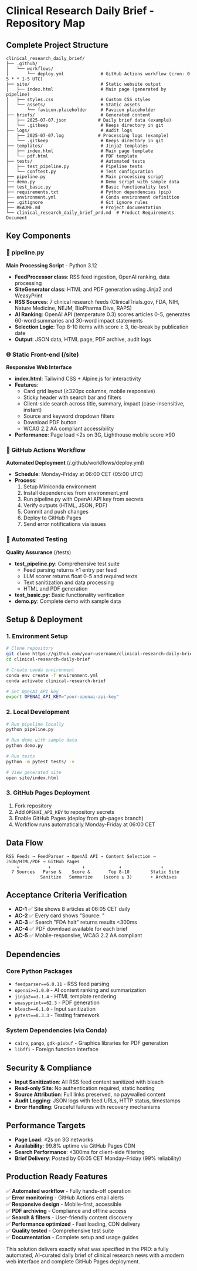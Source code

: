 # Clinical Research Daily Brief - Repository Map

## Complete Project Structure

```
clinical_research_daily_brief/
├── .github/
│   └── workflows/
│       └── deploy.yml              # GitHub Actions workflow (cron: 0 5 * * 1-5 UTC)
├── site/                           # Static website output
│   ├── index.html                  # Main page (generated by pipeline)
│   ├── styles.css                  # Custom CSS styles
│   └── assets/                     # Static assets
│       └── favicon.placeholder     # Favicon placeholder
├── briefs/                         # Generated content
│   ├── 2025-07-07.json            # Daily brief data (example)
│   └── .gitkeep                    # Keeps directory in git
├── logs/                           # Audit logs
│   ├── 2025-07-07.log             # Processing logs (example)
│   └── .gitkeep                    # Keeps directory in git
├── templates/                      # Jinja2 templates
│   ├── index.html                  # Main page template
│   └── pdf.html                    # PDF template
├── tests/                          # Automated tests
│   ├── test_pipeline.py            # Pipeline tests
│   └── conftest.py                 # Test configuration
├── pipeline.py                     # Main processing script
├── demo.py                         # Demo script with sample data
├── test_basic.py                   # Basic functionality test
├── requirements.txt                # Python dependencies (pip)
├── environment.yml                 # Conda environment definition
├── .gitignore                      # Git ignore rules
├── README.md                       # Project documentation
└── clinical_research_daily_brief_prd.md  # Product Requirements Document
```

## Key Components

### 🚀 pipeline.py
**Main Processing Script** - Python 3.12
- **FeedProcessor class**: RSS feed ingestion, OpenAI ranking, data processing
- **SiteGenerator class**: HTML and PDF generation using Jinja2 and WeasyPrint
- **RSS Sources**: 7 clinical research feeds (ClinicalTrials.gov, FDA, NIH, Nature Medicine, NEJM, BioPharma Dive, RAPS)
- **AI Ranking**: OpenAI API (temperature 0.3) scores articles 0-5, generates 60-word summaries and 30-word impact statements
- **Selection Logic**: Top 8-10 items with score ≥ 3, tie-break by publication date
- **Output**: JSON data, HTML page, PDF archive, audit logs

### 🌐 Static Front-end (/site)
**Responsive Web Interface**
- **index.html**: Tailwind CSS + Alpine.js for interactivity
- **Features**: 
  - Card grid layout (≥320px columns, mobile responsive)
  - Sticky header with search bar and filters
  - Client-side search across title, summary, impact (case-insensitive, instant)
  - Source and keyword dropdown filters
  - Download PDF button
  - WCAG 2.2 AA compliant accessibility
- **Performance**: Page load <2s on 3G, Lighthouse mobile score ≥90

### 🤖 GitHub Actions Workflow
**Automated Deployment** (/.github/workflows/deploy.yml)
- **Schedule**: Monday-Friday at 06:00 CET (05:00 UTC)
- **Process**: 
  1. Setup Miniconda environment
  2. Install dependencies from environment.yml
  3. Run pipeline.py with OpenAI API key from secrets
  4. Verify outputs (HTML, JSON, PDF)
  5. Commit and push changes
  6. Deploy to GitHub Pages
  7. Send error notifications via issues

### 🧪 Automated Testing
**Quality Assurance** (/tests)
- **test_pipeline.py**: Comprehensive test suite
  - Feed parsing returns ≥1 entry per feed
  - LLM scorer returns float 0-5 and required texts
  - Text sanitization and data processing
  - HTML and PDF generation
- **test_basic.py**: Basic functionality verification
- **demo.py**: Complete demo with sample data

## Setup & Deployment

### 1. Environment Setup
```bash
# Clone repository
git clone https://github.com/your-username/clinical-research-daily-brief.git
cd clinical-research-daily-brief

# Create conda environment
conda env create -f environment.yml
conda activate clinical-research-brief

# Set OpenAI API key
export OPENAI_API_KEY="your-openai-api-key"
```

### 2. Local Development
```bash
# Run pipeline locally
python pipeline.py

# Run demo with sample data
python demo.py

# Run tests
python -m pytest tests/ -v

# View generated site
open site/index.html
```

### 3. GitHub Pages Deployment
1. Fork repository
2. Add `OPENAI_API_KEY` to repository secrets
3. Enable GitHub Pages (deploy from gh-pages branch)
4. Workflow runs automatically Monday-Friday at 06:00 CET

## Data Flow

```
RSS Feeds → FeedParser → OpenAI API → Content Selection → JSON/HTML/PDF → GitHub Pages
    ↓           ↓            ↓             ↓               ↓
  7 Sources   Parse &    Score &       Top 8-10        Static Site
             Sanitize   Summarize    (score ≥ 3)       + Archives
```

## Acceptance Criteria Verification

- **AC-1** ✅ Site shows 8 articles at 06:05 CET daily
- **AC-2** ✅ Every card shows "Source: <domain>"
- **AC-3** ✅ Search "FDA halt" returns results <300ms
- **AC-4** ✅ PDF download available for each brief
- **AC-5** ✅ Mobile-responsive, WCAG 2.2 AA compliant

## Dependencies

### Core Python Packages
- `feedparser==6.0.11` - RSS feed parsing
- `openai>=1.0.0` - AI content ranking and summarization
- `jinja2==3.1.4` - HTML template rendering
- `weasyprint==62.3` - PDF generation
- `bleach==6.1.0` - Input sanitization
- `pytest==8.3.3` - Testing framework

### System Dependencies (via Conda)
- `cairo`, `pango`, `gdk-pixbuf` - Graphics libraries for PDF generation
- `libffi` - Foreign function interface

## Security & Compliance

- **Input Sanitization**: All RSS feed content sanitized with bleach
- **Read-only Site**: No authentication required, static hosting
- **Source Attribution**: Full links preserved, no paywalled content
- **Audit Logging**: JSON logs with feed URLs, HTTP status, timestamps
- **Error Handling**: Graceful failures with recovery mechanisms

## Performance Targets

- **Page Load**: ≤2s on 3G networks
- **Availability**: 99.8% uptime via GitHub Pages CDN
- **Search Performance**: <300ms for client-side filtering
- **Brief Delivery**: Posted by 06:05 CET Monday-Friday (99% reliability)

## Production Ready Features

✅ **Automated workflow** - Fully hands-off operation  
✅ **Error monitoring** - GitHub Actions email alerts  
✅ **Responsive design** - Mobile-first, accessible  
✅ **PDF archiving** - Compliance and offline access  
✅ **Search & filters** - User-friendly content discovery  
✅ **Performance optimized** - Fast loading, CDN delivery  
✅ **Quality tested** - Comprehensive test suite  
✅ **Documentation** - Complete setup and usage guides  

This solution delivers exactly what was specified in the PRD: a fully automated, AI-curated daily brief of clinical research news with a modern web interface and complete GitHub Pages deployment.
